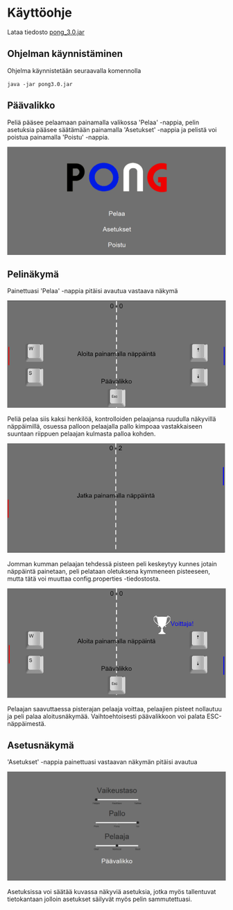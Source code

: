 # Käyttöohje

Lataa tiedosto [pong_3.0.jar](https://github.com/isakpulkki/ot-harjoitustyo/releases/tag/loppupalautus)

## Ohjelman käynnistäminen

Ohjelma käynnistetään seuraavalla komennolla

```
java -jar pong3.0.jar
```

## Päävalikko

Peliä pääsee pelaamaan painamalla valikossa 'Pelaa' -nappia, pelin asetuksia pääsee säätämään painamalla 'Asetukset' -nappia ja pelistä voi poistua painamalla 'Poistu' -nappia.

<img src="https://github.com/isakpulkki/ot-harjoitustyo/blob/master/dokumentaatio/images/menu.png" width="600">

## Pelinäkymä

Painettuasi 'Pelaa' -nappia pitäisi avautua vastaava näkymä

<img src="https://github.com/isakpulkki/ot-harjoitustyo/blob/master/dokumentaatio/images/start.png" width="600">

Peliä pelaa siis kaksi henkilöä, kontrolloiden pelaajansa ruudulla näkyvillä näppäimillä, osuessa palloon pelaajalla pallo kimpoaa vastakkaiseen suuntaan riippuen pelaajan kulmasta palloa kohden.

<img src="https://github.com/isakpulkki/ot-harjoitustyo/blob/master/dokumentaatio/images/paused.png" width="600">

Jomman kumman pelaajan tehdessä pisteen peli keskeytyy kunnes jotain näppäintä painetaan, peli pelataan oletuksena kymmeneen pisteeseen, mutta tätä voi muuttaa config.properties -tiedostosta.

<img src="https://github.com/isakpulkki/ot-harjoitustyo/blob/master/dokumentaatio/images/win.png" width="600">

Pelaajan saavuttaessa pisterajan pelaaja voittaa, pelaajien pisteet nollautuu ja peli palaa aloitusnäkymää. Vaihtoehtoisesti päävalikkoon voi palata ESC-näppäimestä.

## Asetusnäkymä

'Asetukset' -nappia painettuasi vastaavan näkymän pitäisi avautua

<img src="https://github.com/isakpulkki/ot-harjoitustyo/blob/master/dokumentaatio/images/settings.png" width="600">

Asetuksissa voi säätää kuvassa näkyviä asetuksia, jotka myös tallentuvat tietokantaan jolloin asetukset säilyvät myös pelin sammutettuasi.

